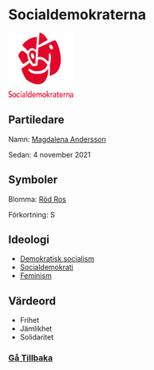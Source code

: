 # Socialdemokraterna
<img src="img/socialdemokraterna_logotyp_staende_positiv_RGB.png" width="130" height="130">

## Partiledare
Namn: [Magdalena Andersson](https://sv.wikipedia.org/wiki/Magdalena_Andersson)

Sedan: 4 november 2021

## Symboler
Blomma: [Röd Ros](https://sv.wikipedia.org/wiki/Rossl%C3%A4ktet)

Förkortning: S

## Ideologi
- [Demokratisk socialism](https://sv.wikipedia.org/wiki/Demokratisk_socialism)
- [Socialdemokrati](https://sv.wikipedia.org/wiki/Socialdemokrati)
- [Feminism](https://sv.wikipedia.org/wiki/Feminism)

## Värdeord
- Frihet
- Jämlikhet
- Solidaritet

### [Gå Tillbaka](index)
